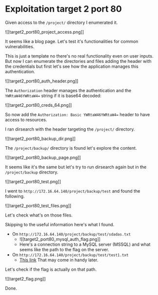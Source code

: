 # Exploitation target 2 port 80

Given access to the `/project/` directory I enumerated it.

![[target2_port80_project_access.png]]

It seems like a blog page. Let's test it's functionalities for common vulnerabilities.

This is just a template no there's no real functionality even on user inputs. But now I can enumerate the directories and files adding the header with the credentials but first let's see how the application manages this authentication.

![[target2_port80_auth_header.png]]

The `Authorization` header manages the authentication and the `YWRtaW46YWRtaW4=` string if it is base64 decoded:

![[target2_port80_creds_64.png]]

So now add the `Authorization: Basic YWRtaW46YWRtaW4=` header to have access to resources.

I ran dirsearch with the header targeting the `/project/` directory.

![[target2_port80_backup_dir.png]]

The `/project/backup/` directory is found let's explore the content.


![[target2_port80_backup_page.png]]

It seems like it's the same but let's try to run dirsearch again but in the `/project/backup` directory.

![[target2_port80_test.png]]

I went to `http://172.16.64.140/project/backup/test` and found the following.

![[target2_port80_test_files.png]]

Let's check what's on those files.

Skipping to the useful information here's what I found.

- On `http://172.16.64.140/project/backup/test/sdadas.txt`
	- ![[target2_port80_mysql_auth_flag.png]]
	- Here's a connection string to a MySQL server (MSSQL) and what seems like the path to the flag on the server.
- On `http://172.16.64.140/project/backup/test/test1.txt` 
	- [This link](https://stackoverflow.com/questions/1134319/difference-between-a-user-and-a-login-in-sql-server) That may come in handy later.

Let's check if the flag is actually on that path.

![[target2_flag.png]]

Done.